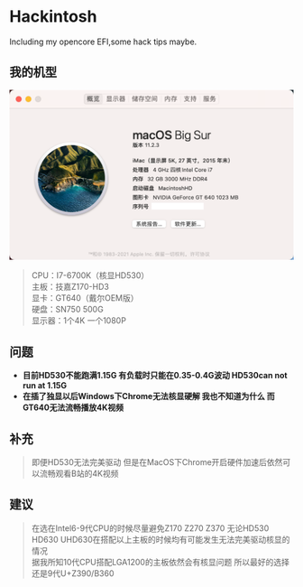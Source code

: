 # Hackintosh
Including my opencore EFI,some hack tips maybe.  


## 我的机型  
![MyHackintosh](https://github.com/Mzaxd/blog-img/blob/main/20210419095208.png)
> CPU：I7-6700K（核显HD530）  
> 主板：技嘉Z170-HD3  
> 显卡：GT640（戴尔OEM版）  
> 硬盘：SN750 500G  
> 显示器：1个4K 一个1080P


## 问题
- **目前HD530不能跑满1.15G 有负载时只能在0.35-0.4G波动 HD530can not run at 1.15G**  
- **在插了独显以后Windows下Chrome无法核显硬解 我也不知道为什么 而GT640无法流畅播放4K视频**


## 补充
> 即便HD530无法完美驱动 但是在MacOS下Chrome开启硬件加速后依然可以流畅观看B站的4K视频 


## 建议
> 在选在Intel6-9代CPU的时候尽量避免Z170 Z270 Z370 无论HD530 HD630 UHD630在搭配以上主板的时候均有可能发生无法完美驱动核显的情况  
> 据我所知10代CPU搭配LGA1200的主板依然会有核显问题 所以最好的选择还是9代U+Z390/B360
